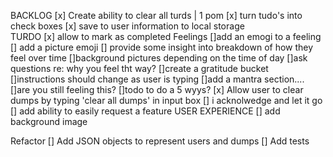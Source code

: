 BACKLOG
    [x] Create ability to clear all turds | 1 pom
    [x] turn tudo's into check boxes
    [x] save to user information to local storage    
    TURDO
       [x] allow to mark as completed
    Feelings
        []add an emogi to a feeling
            [] add a picture emoji
            [] provide some insight into breakdown of how they feel over time
    []background pictures depending on the time of day
    []ask questions re: why you feel tht way?
    []create a gratitude bucket
    []instructions should change as user is typing
    []add a mantra section....
    []are you still feeling this? 
    []todo to do a 5 wyys?
    [x] Allow user to clear dumps by typing 'clear all dumps' in input box
    [] i acknolwedge and let it go
    [] add ability to easily request a feature
    USER EXPERIENCE
        [] add background image

Refactor
   [] Add JSON objects to represent users and dumps
   [] Add tests